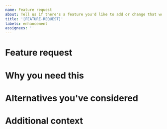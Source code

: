```yaml
---
name: Feature request
about: Tell us if there's a feature you'd like to add or change that would be helpful.
title: '[FEATURE-REQUEST]'
labels: enhancement
assignees: ''
---
```


# Feature request

<!--- Tell us about the feature you need added to daily-js -->

# Why you need this

<!--- Please give us a bit more information about how this feature will help you.  -->

# Alternatives you've considered

<!--- Have you looked into alternatives because we don't yet have the feature that you need? If so, please tell us!  -->

# Additional context

<!--- Please share anything else that you think we should know.  -->
